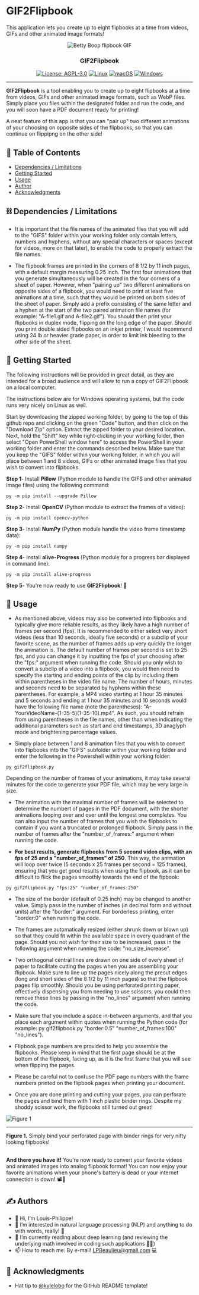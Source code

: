 # GIF2Flipbook
This application lets you create up to eight flipbooks at a time from videos, GIFs and other animated image formats!

<p align="center">
  <img src="https://github.com/LPBeaulieu/GIF2Flipbook/blob/main/BettyBoopDemo.gif" alt="Betty Boop flipbook GIF" />
</p>
<h3 align="center">GIF2Flipbook</h3>
<div align="center">
  
  [![License: AGPL-3.0](https://img.shields.io/badge/License-AGPLv3.0-brightgreen.svg)](https://github.com/LPBeaulieu/GIF2Flipbook/blob/main/LICENSE)
  [![Linux](https://svgshare.com/i/Zhy.svg)](https://svgshare.com/i/Zhy.svg)
  [![macOS](https://svgshare.com/i/ZjP.svg)](https://svgshare.com/i/ZjP.svg)
  [![Windows](https://svgshare.com/i/ZhY.svg)](https://svgshare.com/i/ZhY.svg)
 
</div>

---

<p align="left"> <b>GIF2Flipbook</b> is a tool enabling you to create up to eight flipbooks at a time from videos, GIFs and other animated image formats, such as WebP files. Simply place you files within the designated folder and run the code, and you will soon have a PDF document ready for printing! 

A neat feature of this app is that you can "pair up" two different animations of your choosing on opposite sides of the flipbooks, so that you can continue on flippipng on the other side!
<br> 
</p>

## 📝 Table of Contents
- [Dependencies / Limitations](#limitations)
- [Getting Started](#getting_started)
- [Usage](#usage)
- [Author](#author)
- [Acknowledgments](#acknowledgments)

## ⛓️ Dependencies / Limitations <a name = "limitations"></a>
- It is important that the file names of the animated files that you will add to the "GIFS" folder within your working folder only contain letters,  numbers and hyphens, without any special characters or spaces (except for videos, more on that later), to enable the code to properly extract the file names. 

- The flipbook frames are printed in the corners of 8 1/2 by 11 inch pages, with a default margin measuring 0.25 inch. The first four animations that you generate simultaneously will be created in the four corners of a sheet of paper. However, when "pairing up" two different animations on opposite sides of a flipbook, you would need to print at least five animations at a time, such that they would be printed on both sides of the sheet of paper. Simply add a prefix consisting of the same letter and a hyphen at the start of the two paired animation file names (for example: "A-file1.gif and A-file2.gif"). You should then print your flipbooks in duplex mode, flipping on the long edge of the paper. Should you print double sided flipbooks on an inkjet printer, I would recommend using 24 lb or heavier grade paper, in order to limit ink bleeding to the other side of the sheet.


## 🏁 Getting Started <a name = "getting_started"></a>

The following instructions will be provided in great detail, as they are intended for a broad audience and will allow to run a copy of GIF2Flipbook on a local computer.

The instructions below are for Windows operating systems, but the code runs very nicely on Linux as well.

Start by downloading the zipped working folder, by going to the top of this github repo and clicking on the green "Code" button, and then click on the "Download Zip" option. Extract the zipped folder to your desired location. Next, hold the "Shift" key while right-clicking in your working folder, then select "Open PowerShell window here" to access the PowerShell in your working folder and enter the commands described below. Make sure that you keep the "GIFS" folder within your working folder, in which you will place between 1 and 8 videos, GIFs or other animated image files that you wish to convert into flipbooks.

<b>Step 1</b>- Install <b>Pillow</b> (Python module to handle the GIFS and other animated image files) using the following command:

```
py -m pip install --upgrade Pillow
```

<b>Step 2</b>- Install <b>OpenCV</b> (Python module to extract the frames of a video):
```
py -m pip install opencv-python
```

<b>Step 3</b>- Install <b>NumPy</b> (Python module handle the video frame timestamp data):
```
py -m pip install numpy
```

<b>Step 4</b>- Install <b>alive-Progress</b> (Python module for a progress bar displayed in command line):
```
py -m pip install alive-progress
```

<b>Step 5</b>- You're now ready to use <b>GIF2Flipbook</b>! 🎉

## 🎈 Usage <a name="usage"></a>
- As mentioned above, videos may also be converted into flipbooks and typically give more reliable results, as they likely have a high number of frames per second (fps). It is recommended to either select very short videos (less than 10 seconds, ideally five seconds) or a subclip of your favorite scene, as the number of frames adds up very quickly the longer the animation is. The default number of frames per second is set to 25 fps, and you can change it by inputting the fps of your choosing after the "fps:" argument when running the code. Should you only wish to convert a subclip of a video into a flipbook, you would then need to specify the starting and ending points of the clip by including them within parentheses in the video file name. The number of hours, minutes and seconds need to be separated by hyphens within these parentheses. For example, a MP4 video starting at 1 hour 35 minutes and 5 seconds and ending at 1 hour 35 minutes and 10 seconds would have the following file name (note the parentheses): "A-YourVideoName-(1-35-5)(1-35-10).mp4". As such, you should refrain from using parentheses in the file names, other than when indicating the additional parameters such as start and end timestamps, 3D anaglyph mode and brightening percentage values.

- Simply place between 1 and 8 animation files that you wish to convert into flipbooks into the "GIFS" subfolder within your working folder and enter the following in the Powershell within your working folder:
```
py gif2flipbook.py
```
Depending on the number of frames of your animations, it may take several minutes for the code to generate your PDF file, which may be very large in size.  

- The animation with the maximal number of frames will be selected to determine the numbert of pages in the PDF document, with the shorter animations looping over and over until the longest one completes. You can also input the number of frames that you wish the flipbooks to contain if you want a truncated or prolonged flipbook. Simply pass in the number of frames after the "number_of_frames:" argument when running the code.

- <b>For best results, generate flipbooks from 5 second video clips, with an fps of 25 and a "number_of_frames" of 250</b>. This way, the animation will loop over twice (5 seconds x 25 frames per second = 125 frames), ensuring that you get good results when using the flipbook, as it can be difficult to flick the pages smoothly towards the end of the fipbook:
```
py gif2flipbook.py "fps:25" "number_of_frames:250"
```

- The size of the border (default of 0.25 inch) may be changed to another value. Simply pass in the number of inches (in decimal form and without units) after the "border:" argument. For borderless printing, enter "border:0" when running the code.

- The frames are automatically resized (either shrunk down or blown up) so that they could fit within the available space in every quadrant of the page. Should you not wish for their size to be increased, pass in the following argument when running the code: "no_size_increase".

- Two orthogonal central lines are drawn on one side of every sheet of paper to facilitate cutting the pages when you are assembling your flipbook. Make sure to line up the pages nicely along the precut edges (long and short sides of the 8 1/2 by 11 inch pages) so that the flipbook pages flip smoothly. Should you be using perforated printing paper, effectively dispensing you from needing to use scissors, you could then remove these lines by passing in the "no_lines" argument when running the code.

- Make sure that you include a space in-between arguments, and that you place each argument within quotes when running the Python code (for example: py gif2flipbook.py "border:0.5" "number_of_frames:100" "no_lines").   

- Flipbook page numbers are provided to help you assemble the flipbooks. Please keep in mind that the first page should be at the bottom of the flipbook, facing up, as it is the first frame that you will see when flipping the pages.

- Please be careful not to confuse the PDF page numbers with the frame numbers printed on the flipbook pages when printing your document.

- Once you are done printing and cutting your pages, you can perforate the pages and bind them with 1 inch plastic binder rings. Despite my shoddy scissor work, the flipbooks still turned out great!

![Figure 1](https://github.com/LPBeaulieu/GIF2Flipbook/blob/main/Flipbook%20binding.jpg)<hr> <b>Figure 1.</b> Simply bind your perforated page with binder rings for very nifty looking flipbooks!
        
<br><b>And there you have it!</b> You're now ready to convert your favorite videos and animated images into analog flipbook format! You can now enjoy your favorite animations when your phone's battery is dead or your internet connection is down! 📽📇
  
  
## ✍️ Authors <a name = "author"></a>
- 👋 Hi, I’m Louis-Philippe!
- 👀 I’m interested in natural language processing (NLP) and anything to do with words, really! 📝
- 🌱 I’m currently reading about deep learning (and reviewing the underlying math involved in coding such applications 🧮😕)
- 📫 How to reach me: By e-mail! LPBeaulieu@gmail.com 💻


## 🎉 Acknowledgments <a name = "acknowledgments"></a>
- Hat tip to [@kylelobo](https://github.com/kylelobo) for the GitHub README template!


<!---
LPBeaulieu/LPBeaulieu is a ✨ special ✨ repository because its `README.md` (this file) appears on your GitHub profile.
You can click the Preview link to take a look at your changes.
--->
